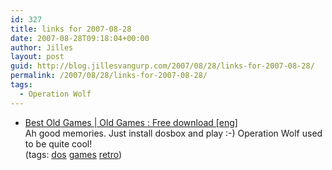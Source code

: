 ```yaml
---
id: 327
title: links for 2007-08-28
date: 2007-08-28T09:18:04+00:00
author: Jilles
layout: post
guid: http://blog.jillesvangurp.com/2007/08/28/links-for-2007-08-28/
permalink: /2007/08/28/links-for-2007-08-28/
tags:
  - Operation Wolf
---
```

<ul class="delicious">
	<li>
		<div class="delicious-link"><a href="http://www.bestoldgames.net/eng/">Best Old Games | Old Games : Free download [eng]</a></div>
		<div class="delicious-extended">Ah good memories. Just install dosbox and play :-) Operation Wolf used to be quite cool!</div>
		<div class="delicious-tags">(tags: <a href="http://del.icio.us/jillesvangurp/dos">dos</a> <a href="http://del.icio.us/jillesvangurp/games">games</a> <a href="http://del.icio.us/jillesvangurp/retro">retro</a>)</div>
	</li>
</ul>
